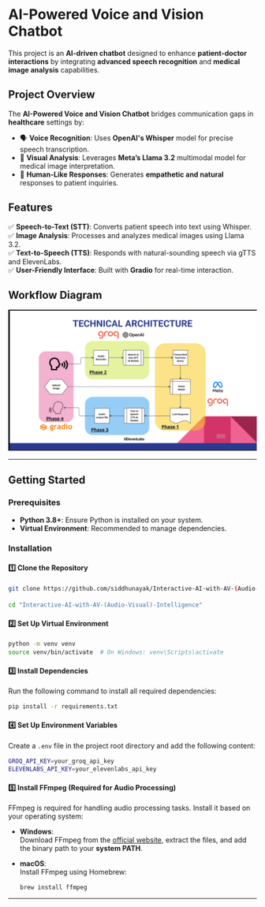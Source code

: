 # **AI-Powered Voice and Vision Chatbot**

This project is an **AI-driven chatbot** designed to enhance **patient-doctor interactions** by integrating **advanced speech recognition** and **medical image analysis** capabilities.

## **Project Overview**

The **AI-Powered Voice and Vision Chatbot** bridges communication gaps in **healthcare** settings by:

- 🗣 **Voice Recognition**: Uses **OpenAI's Whisper** model for precise speech transcription.
- 🏥 **Visual Analysis**: Leverages **Meta’s Llama 3.2** multimodal model for medical image interpretation.
- 💬 **Human-Like Responses**: Generates **empathetic and natural** responses to patient inquiries.

## **Features**

✅ **Speech-to-Text (STT)**: Converts patient speech into text using Whisper.  
✅ **Image Analysis**: Processes and analyzes medical images using Llama 3.2.  
✅ **Text-to-Speech (TTS)**: Responds with natural-sounding speech via gTTS and ElevenLabs.  
✅ **User-Friendly Interface**: Built with **Gradio** for real-time interaction.  

## **Workflow Diagram**

![Workflow Diagram](https://github.com/Akash-Kadali/Conversational-AI-with-Voice-and-Visual-Capabilities/blob/main/Process%20Flow.png)

---

## **Getting Started**

### **Prerequisites**

- **Python 3.8+**: Ensure Python is installed on your system.
- **Virtual Environment**: Recommended to manage dependencies.

### **Installation**

#### 1️⃣ Clone the Repository

```bash
git clone https://github.com/siddhunayak/Interactive-AI-with-AV-(Audio-Visual)-Intelligence.git

cd "Interactive-AI-with-AV-(Audio-Visual)-Intelligence"

```

#### 2️⃣ Set Up Virtual Environment

```bash
python -m venv venv
source venv/bin/activate  # On Windows: venv\Scripts\activate
```

#### 3️⃣ Install Dependencies

Run the following command to install all required dependencies:

```bash
pip install -r requirements.txt
```

#### 4️⃣ Set Up Environment Variables

Create a `.env` file in the project root directory and add the following content:

```bash
GROQ_API_KEY=your_groq_api_key
ELEVENLABS_API_KEY=your_elevenlabs_api_key
```

#### 5️⃣ Install FFmpeg (Required for Audio Processing)

FFmpeg is required for handling audio processing tasks. Install it based on your operating system:

- **Windows**:  
  Download FFmpeg from the [official website](https://ffmpeg.org/download.html), extract the files, and add the binary path to your **system PATH**.

- **macOS**:  
  Install FFmpeg using Homebrew:

  ```bash
  brew install ffmpeg
  ```

---

